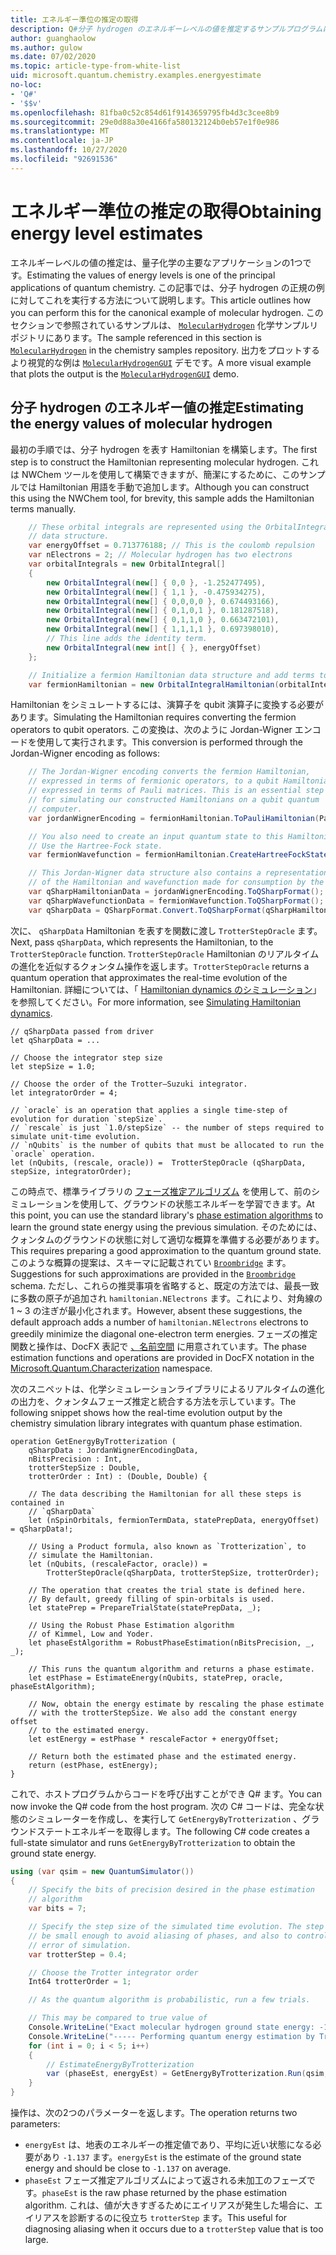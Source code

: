 ```yaml
---
title: エネルギー準位の推定の取得
description: Q#分子 hydrogen のエネルギーレベルの値を推定するサンプルプログラムについて説明します。
author: guanghaolow
ms.author: gulow
ms.date: 07/02/2020
ms.topic: article-type-from-white-list
uid: microsoft.quantum.chemistry.examples.energyestimate
no-loc:
- 'Q#'
- '$$v'
ms.openlocfilehash: 81fba0c52c854d61f9143659795fb4d3c3cee8b9
ms.sourcegitcommit: 29e0d88a30e4166fa580132124b0eb57e1f0e986
ms.translationtype: MT
ms.contentlocale: ja-JP
ms.lasthandoff: 10/27/2020
ms.locfileid: "92691536"
---
```

# <a name="obtaining-energy-level-estimates"></a><span data-ttu-id="6fe1f-103">エネルギー準位の推定の取得</span><span class="sxs-lookup"><span data-stu-id="6fe1f-103">Obtaining energy level estimates</span></span>
<span data-ttu-id="6fe1f-104">エネルギーレベルの値の推定は、量子化学の主要なアプリケーションの1つです。</span><span class="sxs-lookup"><span data-stu-id="6fe1f-104">Estimating the values of energy levels is one of the principal applications of quantum chemistry.</span></span> <span data-ttu-id="6fe1f-105">この記事では、分子 hydrogen の正規の例に対してこれを実行する方法について説明します。</span><span class="sxs-lookup"><span data-stu-id="6fe1f-105">This article outlines how you can perform this for the canonical example of molecular hydrogen.</span></span> <span data-ttu-id="6fe1f-106">このセクションで参照されているサンプルは、 [`MolecularHydrogen`](https://github.com/microsoft/Quantum/tree/main/samples/chemistry/MolecularHydrogen) 化学サンプルリポジトリにあります。</span><span class="sxs-lookup"><span data-stu-id="6fe1f-106">The sample referenced in this section is [`MolecularHydrogen`](https://github.com/microsoft/Quantum/tree/main/samples/chemistry/MolecularHydrogen) in the chemistry samples repository.</span></span> <span data-ttu-id="6fe1f-107">出力をプロットするより視覚的な例は [`MolecularHydrogenGUI`](https://github.com/microsoft/Quantum/tree/main/samples/chemistry/MolecularHydrogenGUI) デモです。</span><span class="sxs-lookup"><span data-stu-id="6fe1f-107">A more visual example that plots the output is the [`MolecularHydrogenGUI`](https://github.com/microsoft/Quantum/tree/main/samples/chemistry/MolecularHydrogenGUI) demo.</span></span>

## <a name="estimating-the-energy-values-of-molecular-hydrogen"></a><span data-ttu-id="6fe1f-108">分子 hydrogen のエネルギー値の推定</span><span class="sxs-lookup"><span data-stu-id="6fe1f-108">Estimating the energy values of molecular hydrogen</span></span>

<span data-ttu-id="6fe1f-109">最初の手順では、分子 hydrogen を表す Hamiltonian を構築します。</span><span class="sxs-lookup"><span data-stu-id="6fe1f-109">The first step is to construct the Hamiltonian representing molecular hydrogen.</span></span> <span data-ttu-id="6fe1f-110">これは NWChem ツールを使用して構築できますが、簡潔にするために、このサンプルでは Hamiltonian 用語を手動で追加します。</span><span class="sxs-lookup"><span data-stu-id="6fe1f-110">Although you can construct this using the NWChem tool, for brevity, this sample adds the Hamiltonian terms manually.</span></span>

```csharp
    // These orbital integrals are represented using the OrbitalIntegral
    // data structure.
    var energyOffset = 0.713776188; // This is the coulomb repulsion
    var nElectrons = 2; // Molecular hydrogen has two electrons
    var orbitalIntegrals = new OrbitalIntegral[]
    {
        new OrbitalIntegral(new[] { 0,0 }, -1.252477495),
        new OrbitalIntegral(new[] { 1,1 }, -0.475934275),
        new OrbitalIntegral(new[] { 0,0,0,0 }, 0.674493166),
        new OrbitalIntegral(new[] { 0,1,0,1 }, 0.181287518),
        new OrbitalIntegral(new[] { 0,1,1,0 }, 0.663472101),
        new OrbitalIntegral(new[] { 1,1,1,1 }, 0.697398010),
        // This line adds the identity term.
        new OrbitalIntegral(new int[] { }, energyOffset)
    };

    // Initialize a fermion Hamiltonian data structure and add terms to it.
    var fermionHamiltonian = new OrbitalIntegralHamiltonian(orbitalIntegrals).ToFermionHamiltonian();
```

<span data-ttu-id="6fe1f-111">Hamiltonian をシミュレートするには、演算子を qubit 演算子に変換する必要があります。</span><span class="sxs-lookup"><span data-stu-id="6fe1f-111">Simulating the Hamiltonian requires converting the fermion operators to qubit operators.</span></span> <span data-ttu-id="6fe1f-112">この変換は、次のように Jordan-Wigner エンコードを使用して実行されます。</span><span class="sxs-lookup"><span data-stu-id="6fe1f-112">This conversion is performed through the Jordan-Wigner encoding as follows:</span></span>

```csharp
    // The Jordan-Wigner encoding converts the fermion Hamiltonian, 
    // expressed in terms of fermionic operators, to a qubit Hamiltonian,
    // expressed in terms of Pauli matrices. This is an essential step
    // for simulating our constructed Hamiltonians on a qubit quantum
    // computer.
    var jordanWignerEncoding = fermionHamiltonian.ToPauliHamiltonian(Pauli.QubitEncoding.JordanWigner);

    // You also need to create an input quantum state to this Hamiltonian.
    // Use the Hartree-Fock state.
    var fermionWavefunction = fermionHamiltonian.CreateHartreeFockState(nElectrons);

    // This Jordan-Wigner data structure also contains a representation 
    // of the Hamiltonian and wavefunction made for consumption by the Q# operations.
    var qSharpHamiltonianData = jordanWignerEncoding.ToQSharpFormat();
    var qSharpWavefunctionData = fermionWavefunction.ToQSharpFormat();
    var qSharpData = QSharpFormat.Convert.ToQSharpFormat(qSharpHamiltonianData, qSharpWavefunctionData);
```

<span data-ttu-id="6fe1f-113">次に、 `qSharpData` Hamiltonian を表すを関数に渡し `TrotterStepOracle` ます。</span><span class="sxs-lookup"><span data-stu-id="6fe1f-113">Next, pass `qSharpData`, which represents the Hamiltonian, to the `TrotterStepOracle` function.</span></span> <span data-ttu-id="6fe1f-114">`TrotterStepOracle` Hamiltonian のリアルタイムの進化を近似するクォンタム操作を返します。</span><span class="sxs-lookup"><span data-stu-id="6fe1f-114">`TrotterStepOracle` returns a quantum operation that approximates the real-time evolution of the Hamiltonian.</span></span> <span data-ttu-id="6fe1f-115">詳細については、「 [Hamiltonian dynamics のシミュレーション](xref:microsoft.quantum.chemistry.concepts.simulationalgorithms)」を参照してください。</span><span class="sxs-lookup"><span data-stu-id="6fe1f-115">For more information, see [Simulating Hamiltonian dynamics](xref:microsoft.quantum.chemistry.concepts.simulationalgorithms).</span></span>

```qsharp
// qSharpData passed from driver
let qSharpData = ... 

// Choose the integrator step size
let stepSize = 1.0;

// Choose the order of the Trotter—Suzuki integrator.
let integratorOrder = 4;

// `oracle` is an operation that applies a single time-step of evolution for duration `stepSize`.
// `rescale` is just `1.0/stepSize` -- the number of steps required to simulate unit-time evolution.
// `nQubits` is the number of qubits that must be allocated to run the `oracle` operation.
let (nQubits, (rescale, oracle)) =  TrotterStepOracle (qSharpData, stepSize, integratorOrder);
```

<span data-ttu-id="6fe1f-116">この時点で、標準ライブラリの [フェーズ推定アルゴリズム](xref:microsoft.quantum.libraries.characterization) を使用して、前のシミュレーションを使用して、グラウンドの状態エネルギーを学習できます。</span><span class="sxs-lookup"><span data-stu-id="6fe1f-116">At this point, you can use the standard library's [phase estimation algorithms](xref:microsoft.quantum.libraries.characterization) to learn the ground state energy using the previous simulation.</span></span> <span data-ttu-id="6fe1f-117">そのためには、クォンタムのグラウンドの状態に対して適切な概算を準備する必要があります。</span><span class="sxs-lookup"><span data-stu-id="6fe1f-117">This requires preparing a good approximation to the quantum ground state.</span></span> <span data-ttu-id="6fe1f-118">このような概算の提案は、スキーマに記載されてい [`Broombridge`](xref:microsoft.quantum.libraries.chemistry.schema.broombridge) ます。</span><span class="sxs-lookup"><span data-stu-id="6fe1f-118">Suggestions for such approximations are provided in the [`Broombridge`](xref:microsoft.quantum.libraries.chemistry.schema.broombridge) schema.</span></span> <span data-ttu-id="6fe1f-119">ただし、これらの推奨事項を省略すると、既定の方法では、最長一致に多数の原子が追加され `hamiltonian.NElectrons` ます。これにより、対角線の 1 ~ 3 の注ぎが最小化されます。</span><span class="sxs-lookup"><span data-stu-id="6fe1f-119">However, absent these suggestions, the default approach adds a number of `hamiltonian.NElectrons` electrons to greedily minimize the diagonal one-electron term energies.</span></span> <span data-ttu-id="6fe1f-120">フェーズの推定関数と操作は、DocFX 表記で [、名前空間](xref:Microsoft.Quantum.Characterization) に用意されています。</span><span class="sxs-lookup"><span data-stu-id="6fe1f-120">The phase estimation functions and operations are provided in DocFX notation in the [Microsoft.Quantum.Characterization](xref:Microsoft.Quantum.Characterization) namespace.</span></span>

<span data-ttu-id="6fe1f-121">次のスニペットは、化学シミュレーションライブラリによるリアルタイムの進化の出力を、クォンタムフェーズ推定と統合する方法を示しています。</span><span class="sxs-lookup"><span data-stu-id="6fe1f-121">The following snippet shows how the real-time evolution output by the chemistry simulation library integrates with quantum phase estimation.</span></span>

```qsharp
operation GetEnergyByTrotterization (
    qSharpData : JordanWignerEncodingData, 
    nBitsPrecision : Int, 
    trotterStepSize : Double, 
    trotterOrder : Int) : (Double, Double) {
    
    // The data describing the Hamiltonian for all these steps is contained in
    // `qSharpData`
    let (nSpinOrbitals, fermionTermData, statePrepData, energyOffset) = qSharpData!;
    
    // Using a Product formula, also known as `Trotterization`, to
    // simulate the Hamiltonian.
    let (nQubits, (rescaleFactor, oracle)) = 
        TrotterStepOracle(qSharpData, trotterStepSize, trotterOrder);
    
    // The operation that creates the trial state is defined here.
    // By default, greedy filling of spin-orbitals is used.
    let statePrep = PrepareTrialState(statePrepData, _);
    
    // Using the Robust Phase Estimation algorithm
    // of Kimmel, Low and Yoder.
    let phaseEstAlgorithm = RobustPhaseEstimation(nBitsPrecision, _, _);
    
    // This runs the quantum algorithm and returns a phase estimate.
    let estPhase = EstimateEnergy(nQubits, statePrep, oracle, phaseEstAlgorithm);
    
    // Now, obtain the energy estimate by rescaling the phase estimate
    // with the trotterStepSize. We also add the constant energy offset
    // to the estimated energy.
    let estEnergy = estPhase * rescaleFactor + energyOffset;
    
    // Return both the estimated phase and the estimated energy.
    return (estPhase, estEnergy);
}
```

<span data-ttu-id="6fe1f-122">これで、ホストプログラムからコードを呼び出すことができ Q# ます。</span><span class="sxs-lookup"><span data-stu-id="6fe1f-122">You can now invoke the Q# code from the host program.</span></span> <span data-ttu-id="6fe1f-123">次の C# コードは、完全な状態のシミュレーターを作成し、を実行して `GetEnergyByTrotterization` 、グラウンドステートエネルギーを取得します。</span><span class="sxs-lookup"><span data-stu-id="6fe1f-123">The following C# code creates a full-state simulator and runs `GetEnergyByTrotterization` to obtain the ground state energy.</span></span>

```csharp
using (var qsim = new QuantumSimulator())
{
    // Specify the bits of precision desired in the phase estimation 
    // algorithm
    var bits = 7;

    // Specify the step size of the simulated time evolution. The step size needs to
    // be small enough to avoid aliasing of phases, and also to control the
    // error of simulation.
    var trotterStep = 0.4;

    // Choose the Trotter integrator order
    Int64 trotterOrder = 1;

    // As the quantum algorithm is probabilistic, run a few trials.

    // This may be compared to true value of
    Console.WriteLine("Exact molecular hydrogen ground state energy: -1.137260278.\n");
    Console.WriteLine("----- Performing quantum energy estimation by Trotter simulation algorithm");
    for (int i = 0; i < 5; i++)
    {
        // EstimateEnergyByTrotterization
        var (phaseEst, energyEst) = GetEnergyByTrotterization.Run(qsim, qSharpData, bits, trotterStep, trotterOrder).Result;
    }
}
```

<span data-ttu-id="6fe1f-124">操作は、次の2つのパラメーターを返します。</span><span class="sxs-lookup"><span data-stu-id="6fe1f-124">The operation returns two parameters:</span></span> 

- <span data-ttu-id="6fe1f-125">`energyEst` は、地表のエネルギーの推定値であり、平均に近い状態になる必要があり `-1.137` ます。</span><span class="sxs-lookup"><span data-stu-id="6fe1f-125">`energyEst` is the estimate of the ground state energy and should be close to `-1.137` on average.</span></span> 
- <span data-ttu-id="6fe1f-126">`phaseEst` フェーズ推定アルゴリズムによって返される未加工のフェーズです。</span><span class="sxs-lookup"><span data-stu-id="6fe1f-126">`phaseEst` is the raw phase returned by the phase estimation algorithm.</span></span> <span data-ttu-id="6fe1f-127">これは、値が大きすぎるためにエイリアスが発生した場合に、エイリアスを診断するのに役立ち `trotterStep` ます。</span><span class="sxs-lookup"><span data-stu-id="6fe1f-127">This useful for diagnosing aliasing when it occurs due to a `trotterStep` value that is too large.</span></span>
